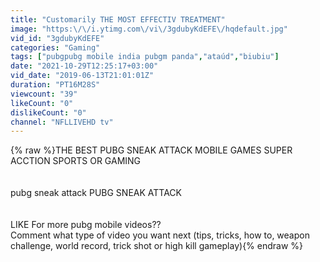 ```yaml
---
title: "Customarily THE MOST EFFECTIV TREATMENT"
image: "https:\/\/i.ytimg.com\/vi\/3gdubyKdEFE\/hqdefault.jpg"
vid_id: "3gdubyKdEFE"
categories: "Gaming"
tags: ["pubgpubg mobile india pubgm panda","ataúd","biubiu"]
date: "2021-10-29T12:25:17+03:00"
vid_date: "2019-06-13T21:01:01Z"
duration: "PT16M28S"
viewcount: "39"
likeCount: "0"
dislikeCount: "0"
channel: "NFLLIVEHD tv"
---
```

{% raw %}THE BEST PUBG SNEAK  ATTACK MOBILE GAMES SUPER ACCTION SPORTS OR GAMING<br /><br /><br />pubg sneak attack  PUBG SNEAK  ATTACK<br /><br /><br />LIKE For more pubg mobile videos??<br />Comment    what type of video you want next (tips, tricks, how to, weapon challenge, world record, trick shot or high kill gameplay){% endraw %}
